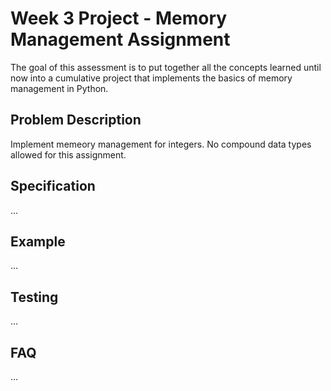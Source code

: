 # Week 3 Project - Memory Management Assignment

The goal of this assessment is to put together all the concepts learned until now into a cumulative project that implements the basics of memory management in Python.

## Problem Description
Implement memeory management for integers. No compound data types allowed for this assignment.

## Specification
...

## Example
...

## Testing
...

## FAQ
...
